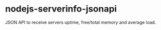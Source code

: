 nodejs-serverinfo-jsonapi
=========================

JSON API to receive servers uptime, free/total memory and average load.
